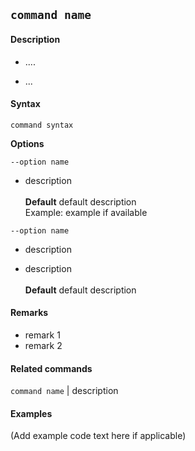 ## `command name`
#### Description
* <Action> ....

* <Action>...

#### Syntax
`command syntax`

**Options**

`--option name`

* description
<br><br>
**Default**  default description
<br>Example: example if available

`--option name`

* description

* description
<br><br>
**Default**  default description


#### Remarks
* remark 1
* remark 2


#### Related commands
 `command name` | description

#### Examples
(Add example code text here if applicable)
